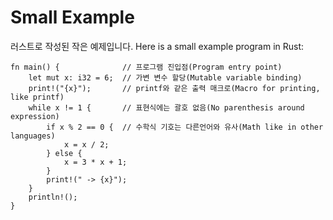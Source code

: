 # Small Example

러스트로 작성된 작은 예제입니다. 
Here is a small example program in Rust:

```rust,editable
fn main() {              // 프로그램 진입점(Program entry point)
    let mut x: i32 = 6;  // 가변 변수 할당(Mutable variable binding)
    print!("{x}");       // printf와 같은 출력 매크로(Macro for printing, like printf)
    while x != 1 {       // 표현식에는 괄호 없음(No parenthesis around expression)
        if x % 2 == 0 {  // 수학식 기호는 다른언어와 유사(Math like in other languages)
            x = x / 2;
        } else {
            x = 3 * x + 1;
        }
        print!(" -> {x}");
    }
    println!();
}
```

